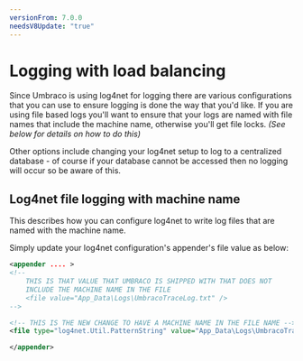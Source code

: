 ```yaml
---
versionFrom: 7.0.0
needsV8Update: "true"
---
```


# Logging with load balancing

Since Umbraco is using log4net for logging there are various configurations that you can use to ensure logging is done the way that you'd like.
If you are using file based logs you'll want to ensure that your logs are named with file names that include the machine name, otherwise you'll get file locks. *(See below for details on how to do this)*

Other options include changing your log4net setup to log to a centralized database - of course if your database cannot be accessed then no logging will occur so be aware of this.

## Log4net file logging with machine name

This describes how you can configure log4net to write log files that are named with the machine name.

Simply update your log4net configuration's appender's file value as below:

```xml
<appender .... >
<!--
    THIS IS THAT VALUE THAT UMBRACO IS SHIPPED WITH THAT DOES NOT
    INCLUDE THE MACHINE NAME IN THE FILE
    <file value="App_Data\Logs\UmbracoTraceLog.txt" />
-->

<!-- THIS IS THE NEW CHANGE TO HAVE A MACHINE NAME IN THE FILE NAME -->
<file type="log4net.Util.PatternString" value="App_Data\Logs\UmbracoTraceLog.%property{log4net:HostName}.txt" />

</appender>
```
